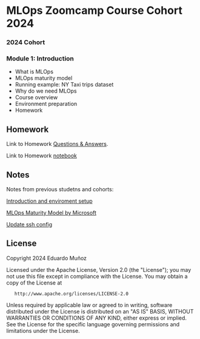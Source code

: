 # MLOps Zoomcamp Course Cohort 2024

### 2024 Cohort

### Module 1: Introduction

* What is MLOps
* MLOps maturity model
* Running example: NY Taxi trips dataset
* Why do we need MLOps
* Course overview
* Environment preparation
* Homework

## Homework

Link to Homework [Questions & Answers](homework/homework.md).

Link to Homework [notebook](homework/duration-prediction-yellow-data.ipynb)

## Notes

Notes from previous studetns and cohorts:

[Introduction and enviroment setup](./intro_setup.md)

[MLOps Maturity Model by Microsoft](./MLOps-maturity-levels.md)

[Update ssh config](./update_ssh_config.md)

## License

Copyright 2024 Eduardo Muñoz

   Licensed under the Apache License, Version 2.0 (the "License");
   you may not use this file except in compliance with the License.
   You may obtain a copy of the License at

       http://www.apache.org/licenses/LICENSE-2.0

   Unless required by applicable law or agreed to in writing, software
   distributed under the License is distributed on an "AS IS" BASIS,
   WITHOUT WARRANTIES OR CONDITIONS OF ANY KIND, either express or implied.
   See the License for the specific language governing permissions and
   limitations under the License.
